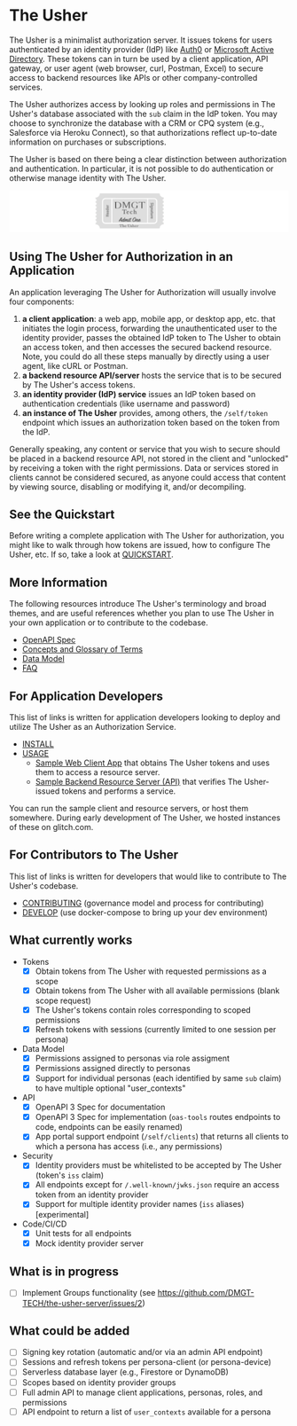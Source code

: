 # The Usher

The Usher is a minimalist authorization server. It issues tokens for users authenticated by an identity provider (IdP) like [Auth0](https://auth0.com) or [Microsoft Active Directory](https://docs.microsoft.com/en-us/azure/active-directory-b2c/access-tokens).  These tokens can in turn be used by a client application, API gateway, or user agent (web browser, curl, Postman, Excel) to secure access to backend resources like APIs or other company-controlled services.

The Usher authorizes access by looking up roles and permissions in The Usher's database associated with the `sub` claim in the IdP token.  You may choose to synchronize the database with a CRM or CPQ system (e.g., Salesforce via Heroku Connect), so that authorizations reflect up-to-date information on purchases or subscriptions.

The Usher is based on there being a clear distinction between authorization and authentication. In particular, it is not possible to do authentication or otherwise manage identity with The Usher.

![The Usher Logo](./docs/the-usher-logo-wide.png)

## Using The Usher for Authorization in an Application

An application leveraging The Usher for Authorization will usually involve four components:

1. **a client application**: a web app, mobile app, or desktop app, etc. that initiates the login process, forwarding the unauthenticated user to the identity provider, passes the obtained IdP token to The Usher to obtain an access token, and then accesses the secured backend resource.  Note, you could do all these steps manually by directly using a user agent, like cURL or Postman.
1. **a backend resource API/server** hosts the service that is to be secured by The Usher's access tokens.
1. **an identity provider (IdP) service** issues an IdP token based on authentication credentials (like username and password)
1. **an instance of The Usher** provides, among others, the `/self/token` endpoint which issues an authorization token based on the token from the IdP.

Generally speaking, any content or service that you wish to secure should be placed in a backend resource API, not stored in the client and "unlocked" by receiving a token with the right permissions. Data or services stored in clients cannot be considered secured, as anyone could access that content by viewing source, disabling or modifying it, and/or decompiling.

## See the Quickstart

Before writing a complete application with The Usher for authorization, you might like to walk through how tokens are issued, how to configure The Usher, etc. If so, take a look at [QUICKSTART](./docs/QUICKSTART.md).

## More Information

The following resources introduce The Usher's terminology and broad themes, and are useful references whether you plan to use The Usher in your own application or to contribute to the codebase.

* [OpenAPI Spec](./server/the-usher-openapi-spec.yaml)
* [Concepts and Glossary of Terms](./docs/GLOSSARY.md)
* [Data Model](./docs/DATAMODEL.md)
* [FAQ](./docs/FAQ.md)

## For Application Developers

This list of links is written for application developers looking to deploy and utilize The Usher as an Authorization Service.

* [INSTALL](./docs/INSTALL.md)
* [USAGE](./docs/USAGE.md)
  * [Sample Web Client App](https://github.com/DMGT-TECH/the-usher-democlient) that obtains The Usher tokens and uses them to access a resource server.
  * [Sample Backend Resource Server (API)](https://github.com/DMGT-TECH/the-usher-demoresource) that verifies The Usher-issued tokens and performs a service.

You can run the sample client and resource servers, or host them somewhere.  During early development of The Usher, we hosted instances of these on glitch.com.

## For Contributors to The Usher

This list of links is written for developers that would like to contribute to The Usher's codebase.

* [CONTRIBUTING](./docs/CONTRIBUTING.md) (governance model and process for contributing)
* [DEVELOP](./docs/DEVELOP.md) (use docker-compose to bring up your dev environment)

## What currently works

* Tokens
  * [X] Obtain tokens from The Usher with requested permissions as a scope
  * [X] Obtain tokens from The Usher with all available permissions (blank scope request)
  * [X] The Usher's tokens contain roles corresponding to scoped permissions
  * [X] Refresh tokens with sessions (currently limited to one session per persona)
* Data Model
  * [X] Permissions assigned to personas via role assigment
  * [X] Permissions assigned directly to personas
  * [X] Support for individual personas (each identified by same `sub` claim) to have multiple optional "user_contexts"
* API
  * [X] OpenAPI 3 Spec for documentation
  * [X] OpenAPI 3 Spec for implementation (`oas-tools` routes endpoints to code, endpoints can be easily renamed)
  * [X] App portal support endpoint (`/self/clients`) that returns all clients to which a persona has access (i.e., any permissions)
* Security
  * [X] Identity providers must be whitelisted to be accepted by The Usher (token's `iss` claim)
  * [X] All endpoints except for `/.well-known/jwks.json` require an access token from an identity provider
  * [X] Support for multiple identity provider names (`iss` aliases) [experimental]
* Code/CI/CD
  * [X] Unit tests for all endpoints
  * [X] Mock identity provider server

## What is in progress

* [ ] Implement Groups functionality (see https://github.com/DMGT-TECH/the-usher-server/issues/2)

## What could be added

* [ ] Signing key rotation (automatic and/or via an admin API endpoint)
* [ ] Sessions and refresh tokens per persona-client (or persona-device)
* [ ] Serverless database layer (e.g., Firestore or DynamoDB)
* [ ] Scopes based on identity provider groups
* [ ] Full admin API to manage client applications, personas, roles, and permissions
* [ ] API endpoint to return a list of `user_contexts` available for a persona
